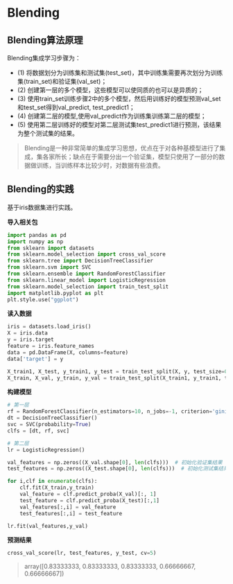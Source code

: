 # Blending

## Blending算法原理

Blending集成学习步骤为：                             
   - (1) 将数据划分为训练集和测试集(test_set)，其中训练集需要再次划分为训练集(train_set)和验证集(val_set)；
   - (2) 创建第一层的多个模型，这些模型可以使同质的也可以是异质的；
   - (3) 使用train_set训练步骤2中的多个模型，然后用训练好的模型预测val_set和test_set得到val_predict, test_predict1；
   - (4) 创建第二层的模型,使用val_predict作为训练集训练第二层的模型；
   - (5) 使用第二层训练好的模型对第二层测试集test_predict1进行预测，该结果为整个测试集的结果。 

>  Blending是一种非常简单的集成学习思想，优点在于对各种基模型进行了集成，集各家所长；缺点在于需要分出一个验证集，模型只使用了一部分的数据做训练，当训练样本比较少时，对数据有些浪费。            

## Blending的实践

基于iris数据集进行实践。

**导入相关包**

```python
import pandas as pd
import numpy as np
from sklearn import datasets
from sklearn.model_selection import cross_val_score
from sklearn.tree import DecisionTreeClassifier
from sklearn.svm import SVC
from sklearn.ensemble import RandomForestClassifier
from sklearn.linear_model import LogisticRegression
from sklearn.model_selection import train_test_split
import matplotlib.pyplot as plt
plt.style.use("ggplot")
```

**读入数据**

```python
iris = datasets.load_iris()
X = iris.data
y = iris.target
feature = iris.feature_names
data = pd.DataFrame(X, columns=feature)
data['target'] = y

X_train1, X_test, y_train1, y_test = train_test_split(X, y, test_size=0.2, random_state=1)
X_train, X_val, y_train, y_val = train_test_split(X_train1, y_train1, test_size=0.3, random_state=1)
```

**构建模型**

```python
# 第一层
rf = RandomForestClassifier(n_estimators=10, n_jobs=-1, criterion='gini')
dt = DecisionTreeClassifier()
svc = SVC(probability=True)
clfs = [dt, rf, svc]

# 第二层
lr = LogisticRegression()

val_features = np.zeros((X_val.shape[0], len(clfs)))  # 初始化验证集结果
test_features = np.zeros((X_test.shape[0], len(clfs)))  # 初始化测试集结果

for i,clf in enumerate(clfs):
    clf.fit(X_train,y_train)
    val_feature = clf.predict_proba(X_val)[:, 1]
    test_feature = clf.predict_proba(X_test)[:,1]
    val_features[:,i] = val_feature
    test_features[:,i] = test_feature

lr.fit(val_features,y_val)
```

**预测结果**

```python
cross_val_score(lr, test_features, y_test, cv=5)
```

> array([0.83333333, 0.83333333, 0.83333333, 0.66666667, 0.66666667])